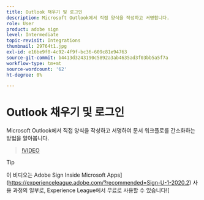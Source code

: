 ```yaml
---
title: Outlook 채우기 및 로그인
description: Microsoft Outlook에서 직접 양식을 작성하고 서명합니다.
role: User
product: adobe sign
level: Intermediate
topic-revisit: Integrations
thumbnail: 29764t1.jpg
exl-id: e16be9f0-4c92-4f9f-bc36-609c81e94763
source-git-commit: b4413d3243190c5892a3ab4635ad3f03bb5a5f7a
workflow-type: tm+mt
source-wordcount: '62'
ht-degree: 0%

---
```


# Outlook 채우기 및 로그인

Microsoft Outlook에서 직접 양식을 작성하고 서명하여 문서 워크플로를 간소화하는 방법을 알아봅니다.

>[!VIDEO](https://video.tv.adobe.com/v/29764t1?hidetitle=true)

>[!TIP]
>
>이 비디오는 Adobe Sign Inside Microsoft Apps](https://experienceleague.adobe.com/?recommended=Sign-U-1-2020.2) 사용 과정의 일부로, Experience League에서 무료로 사용할 수 있습니다![

